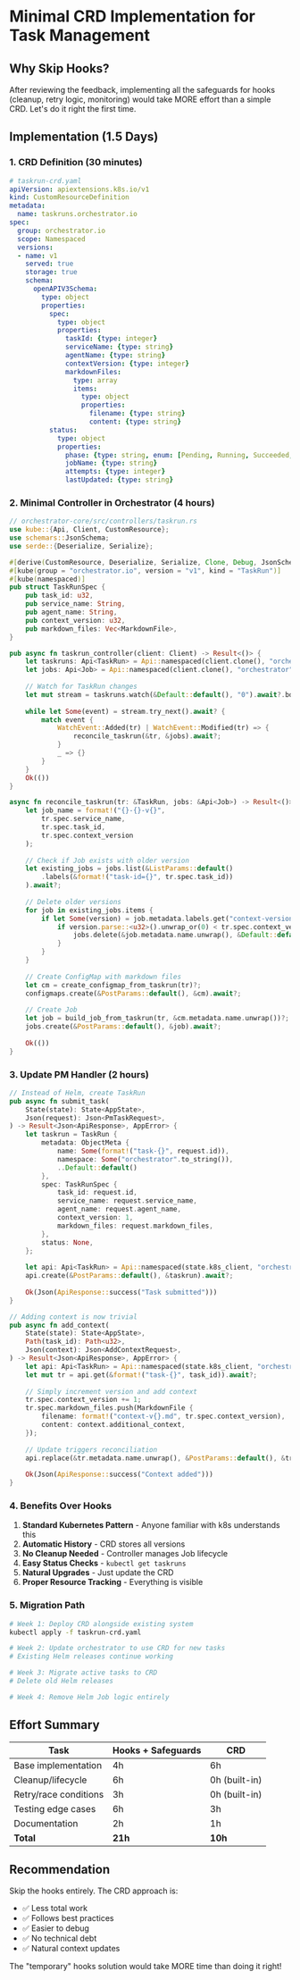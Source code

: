 # Minimal CRD Implementation for Task Management

## Why Skip Hooks?

After reviewing the feedback, implementing all the safeguards for hooks (cleanup, retry logic, monitoring) would take MORE effort than a simple CRD. Let's do it right the first time.

## Implementation (1.5 Days)

### 1. CRD Definition (30 minutes)

```yaml
# taskrun-crd.yaml
apiVersion: apiextensions.k8s.io/v1
kind: CustomResourceDefinition
metadata:
  name: taskruns.orchestrator.io
spec:
  group: orchestrator.io
  scope: Namespaced
  versions:
  - name: v1
    served: true
    storage: true
    schema:
      openAPIV3Schema:
        type: object
        properties:
          spec:
            type: object
            properties:
              taskId: {type: integer}
              serviceName: {type: string}
              agentName: {type: string}
              contextVersion: {type: integer}
              markdownFiles:
                type: array
                items:
                  type: object
                  properties:
                    filename: {type: string}
                    content: {type: string}
          status:
            type: object
            properties:
              phase: {type: string, enum: [Pending, Running, Succeeded, Failed]}
              jobName: {type: string}
              attempts: {type: integer}
              lastUpdated: {type: string}
```

### 2. Minimal Controller in Orchestrator (4 hours)

```rust
// orchestrator-core/src/controllers/taskrun.rs
use kube::{Api, Client, CustomResource};
use schemars::JsonSchema;
use serde::{Deserialize, Serialize};

#[derive(CustomResource, Deserialize, Serialize, Clone, Debug, JsonSchema)]
#[kube(group = "orchestrator.io", version = "v1", kind = "TaskRun")]
#[kube(namespaced)]
pub struct TaskRunSpec {
    pub task_id: u32,
    pub service_name: String,
    pub agent_name: String,
    pub context_version: u32,
    pub markdown_files: Vec<MarkdownFile>,
}

pub async fn taskrun_controller(client: Client) -> Result<()> {
    let taskruns: Api<TaskRun> = Api::namespaced(client.clone(), "orchestrator");
    let jobs: Api<Job> = Api::namespaced(client.clone(), "orchestrator");
    
    // Watch for TaskRun changes
    let mut stream = taskruns.watch(&Default::default(), "0").await?.boxed();
    
    while let Some(event) = stream.try_next().await? {
        match event {
            WatchEvent::Added(tr) | WatchEvent::Modified(tr) => {
                reconcile_taskrun(&tr, &jobs).await?;
            }
            _ => {}
        }
    }
    Ok(())
}

async fn reconcile_taskrun(tr: &TaskRun, jobs: &Api<Job>) -> Result<()> {
    let job_name = format!("{}-{}-v{}", 
        tr.spec.service_name, 
        tr.spec.task_id, 
        tr.spec.context_version
    );
    
    // Check if Job exists with older version
    let existing_jobs = jobs.list(&ListParams::default()
        .labels(&format!("task-id={}", tr.spec.task_id))
    ).await?;
    
    // Delete older versions
    for job in existing_jobs.items {
        if let Some(version) = job.metadata.labels.get("context-version") {
            if version.parse::<u32>().unwrap_or(0) < tr.spec.context_version {
                jobs.delete(&job.metadata.name.unwrap(), &Default::default()).await?;
            }
        }
    }
    
    // Create ConfigMap with markdown files
    let cm = create_configmap_from_taskrun(tr)?;
    configmaps.create(&PostParams::default(), &cm).await?;
    
    // Create Job
    let job = build_job_from_taskrun(tr, &cm.metadata.name.unwrap())?;
    jobs.create(&PostParams::default(), &job).await?;
    
    Ok(())
}
```

### 3. Update PM Handler (2 hours)

```rust
// Instead of Helm, create TaskRun
pub async fn submit_task(
    State(state): State<AppState>,
    Json(request): Json<PmTaskRequest>,
) -> Result<Json<ApiResponse>, AppError> {
    let taskrun = TaskRun {
        metadata: ObjectMeta {
            name: Some(format!("task-{}", request.id)),
            namespace: Some("orchestrator".to_string()),
            ..Default::default()
        },
        spec: TaskRunSpec {
            task_id: request.id,
            service_name: request.service_name,
            agent_name: request.agent_name,
            context_version: 1,
            markdown_files: request.markdown_files,
        },
        status: None,
    };
    
    let api: Api<TaskRun> = Api::namespaced(state.k8s_client, "orchestrator");
    api.create(&PostParams::default(), &taskrun).await?;
    
    Ok(Json(ApiResponse::success("Task submitted")))
}

// Adding context is now trivial
pub async fn add_context(
    State(state): State<AppState>,
    Path(task_id): Path<u32>,
    Json(context): Json<AddContextRequest>,
) -> Result<Json<ApiResponse>, AppError> {
    let api: Api<TaskRun> = Api::namespaced(state.k8s_client, "orchestrator");
    let mut tr = api.get(&format!("task-{}", task_id)).await?;
    
    // Simply increment version and add context
    tr.spec.context_version += 1;
    tr.spec.markdown_files.push(MarkdownFile {
        filename: format!("context-v{}.md", tr.spec.context_version),
        content: context.additional_context,
    });
    
    // Update triggers reconciliation
    api.replace(&tr.metadata.name.unwrap(), &PostParams::default(), &tr).await?;
    
    Ok(Json(ApiResponse::success("Context added")))
}
```

### 4. Benefits Over Hooks

1. **Standard Kubernetes Pattern** - Anyone familiar with k8s understands this
2. **Automatic History** - CRD stores all versions
3. **No Cleanup Needed** - Controller manages Job lifecycle
4. **Easy Status Checks** - `kubectl get taskruns`
5. **Natural Upgrades** - Just update the CRD
6. **Proper Resource Tracking** - Everything is visible

### 5. Migration Path

```bash
# Week 1: Deploy CRD alongside existing system
kubectl apply -f taskrun-crd.yaml

# Week 2: Update orchestrator to use CRD for new tasks
# Existing Helm releases continue working

# Week 3: Migrate active tasks to CRD
# Delete old Helm releases

# Week 4: Remove Helm Job logic entirely
```

## Effort Summary

| Task | Hooks + Safeguards | CRD |
|------|-------------------|-----|
| Base implementation | 4h | 6h |
| Cleanup/lifecycle | 6h | 0h (built-in) |
| Retry/race conditions | 3h | 0h (built-in) |
| Testing edge cases | 6h | 3h |
| Documentation | 2h | 1h |
| **Total** | **21h** | **10h** |

## Recommendation

Skip the hooks entirely. The CRD approach is:
- ✅ Less total work
- ✅ Follows best practices
- ✅ Easier to debug
- ✅ No technical debt
- ✅ Natural context updates

The "temporary" hooks solution would take MORE time than doing it right!